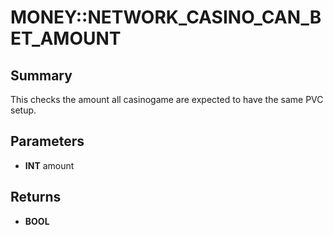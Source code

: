 # MONEY::NETWORK_CASINO_CAN_BET_AMOUNT

## Summary
This checks the amount  all casinogame are expected to have the same PVC setup.

## Parameters
* **INT** amount

## Returns
* **BOOL**